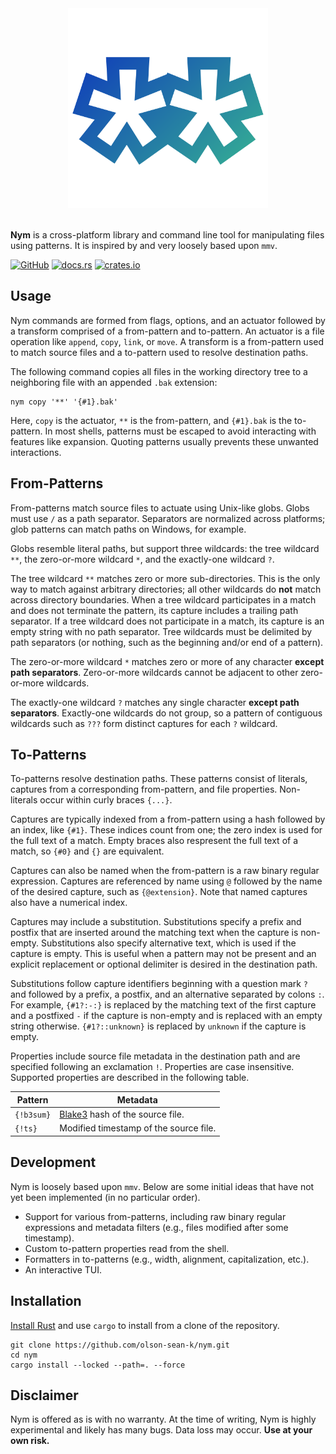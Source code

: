 <div align="center">
    <img alt="Nym" src="https://raw.githubusercontent.com/olson-sean-k/nym/master/doc/nym.svg?sanitize=true" width="320"/>
</div>
<br/>

**Nym** is a cross-platform library and command line tool for manipulating files
using patterns. It is inspired by and very loosely based upon `mmv`.

[![GitHub](https://img.shields.io/badge/GitHub-olson--sean--k/nym-8da0cb?logo=github&style=for-the-badge)](https://github.com/olson-sean-k/nym)
[![docs.rs](https://img.shields.io/badge/docs.rs-nym-66c2a5?logo=rust&style=for-the-badge)](https://docs.rs/nym)
[![crates.io](https://img.shields.io/crates/v/nym.svg?logo=rust&style=for-the-badge)](https://crates.io/crates/nym)

## Usage

Nym commands are formed from flags, options, and an actuator followed by a
transform comprised of a from-pattern and to-pattern. An actuator is a file
operation like `append`, `copy`, `link`, or `move`. A transform is a
from-pattern used to match source files and a to-pattern used to resolve
destination paths.

The following command copies all files in the working directory tree to a
neighboring file with an appended `.bak` extension:

```shell
nym copy '**' '{#1}.bak'
```

Here, `copy` is the actuator, `**` is the from-pattern, and `{#1}.bak` is the
to-pattern. In most shells, patterns must be escaped to avoid interacting with
features like expansion. Quoting patterns usually prevents these unwanted
interactions.

## From-Patterns

From-patterns match source files to actuate using Unix-like globs. Globs must
use `/` as a path separator. Separators are normalized across platforms; glob
patterns can match paths on Windows, for example.

Globs resemble literal paths, but support three wildcards: the tree wildcard
`**`, the zero-or-more wildcard `*`, and the exactly-one wildcard `?`.

The tree wildcard `**` matches zero or more sub-directories. This is the only
way to match against arbitrary directories; all other wildcards do **not** match
across directory boundaries. When a tree wildcard participates in a match and
does not terminate the pattern, its capture includes a trailing path separator.
If a tree wildcard does not participate in a match, its capture is an empty
string with no path separator. Tree wildcards must be delimited by path
separators (or nothing, such as the beginning and/or end of a pattern).

The zero-or-more wildcard `*` matches zero or more of any character **except
path separators**. Zero-or-more wildcards cannot be adjacent to other
zero-or-more wildcards.

The exactly-one wildcard `?` matches any single character **except path
separators**. Exactly-one wildcards do not group, so a pattern of contiguous
wildcards such as `???` form distinct captures for each `?` wildcard.

## To-Patterns

To-patterns resolve destination paths. These patterns consist of literals,
captures from a corresponding from-pattern, and file properties. Non-literals
occur within curly braces `{...}`.

Captures are typically indexed from a from-pattern using a hash followed by an
index, like `{#1}`. These indices count from one; the zero index is used for the
full text of a match. Empty braces also respresent the full text of a match, so
`{#0}` and `{}` are equivalent.

Captures can also be named when the from-pattern is a raw binary regular
expression. Captures are referenced by name using `@` followed by the name of
the desired capture, such as `{@extension}`. Note that named captures also have
a numerical index.

Captures may include a substitution. Substitutions specify a prefix and postfix
that are inserted around the matching text when the capture is non-empty.
Substitutions also specify alternative text, which is used if the capture is
empty. This is useful when a pattern may not be present and an explicit
replacement or optional delimiter is desired in the destination path.

Substitutions follow capture identifiers beginning with a question mark `?` and
followed by a prefix, a postfix, and an alternative separated by colons `:`. For
example, `{#1?:-:}` is replaced by the matching text of the first capture and a
postfixed `-` if the capture is non-empty and is replaced with an empty string
otherwise. `{#1?::unknown}` is replaced by `unknown` if the capture is empty.

Properties include source file metadata in the destination path and are
specified following an exclamation `!`. Properties are case insensitive.
Supported properties are described in the following table.

| Pattern    | Metadata                               |
|------------|----------------------------------------|
| `{!b3sum}` | [Blake3] hash of the source file.      |
| `{!ts}`    | Modified timestamp of the source file. |

## Development

Nym is loosely based upon `mmv`. Below are some initial ideas that have not yet
been implemented (in no particular order).

- Support for various from-patterns, including raw binary regular expressions
  and metadata filters (e.g., files modified after some timestamp).
- Custom to-pattern properties read from the shell.
- Formatters in to-patterns (e.g., width, alignment, capitalization, etc.).
- An interactive TUI.

## Installation

[Install Rust][rustup] and use `cargo` to install from a clone of the
repository.

```shell
git clone https://github.com/olson-sean-k/nym.git
cd nym
cargo install --locked --path=. --force
```

## Disclaimer

Nym is offered as is with no warranty. At the time of writing, Nym is highly
experimental and likely has many bugs. Data loss may occur. **Use at your own
risk.**

[Blake3]: https://github.com/BLAKE3-team/BLAKE3
[rustup]: https://rustup.rs/
